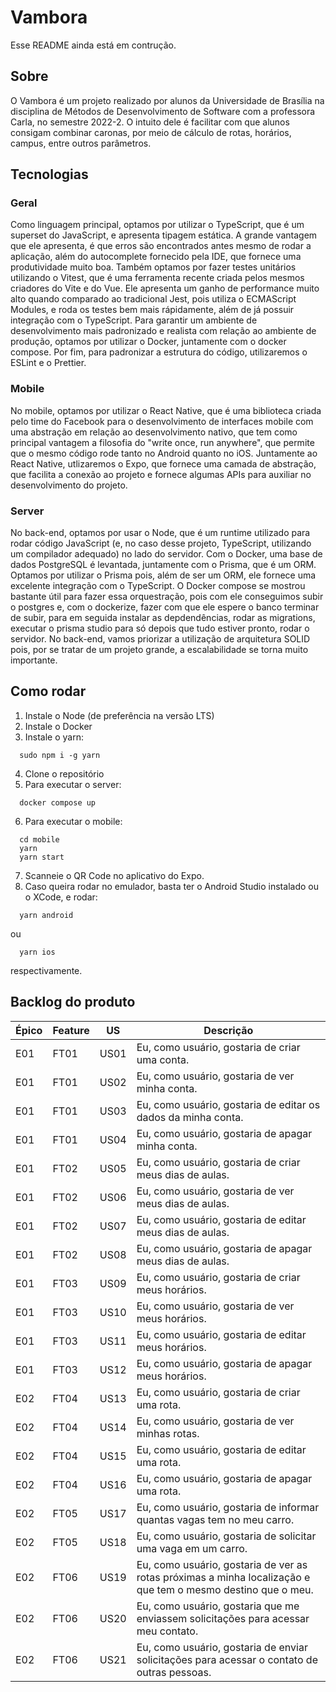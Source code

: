 # Vambora

Esse README ainda está em contrução.

## Sobre

O Vambora é um projeto realizado por alunos da Universidade de Brasília na disciplina de Métodos de Desenvolvimento de Software com a professora Carla, no semestre 2022-2. O intuito dele é facilitar com que alunos consigam combinar caronas, por meio de cálculo de rotas, horários, campus, entre outros parâmetros.

## Tecnologias

### Geral

Como linguagem principal, optamos por utilizar o TypeScript, que é um superset do JavaScript, e apresenta tipagem estática. A grande vantagem que ele apresenta, é que erros são encontrados antes mesmo de rodar a aplicação, além do autocomplete fornecido pela IDE, que fornece uma produtividade muito boa. Também optamos por fazer testes unitários utilizando o Vitest, que é uma ferramenta recente criada pelos mesmos criadores do Vite e do Vue. Ele apresenta um ganho de performance muito alto quando comparado ao tradicional Jest, pois utiliza o ECMAScript Modules, e roda os testes bem mais rápidamente, além de já possuir integração com o TypeScript. Para garantir um ambiente de desenvolvimento mais padronizado e realista com relação ao ambiente de produção, optamos por utilizar o Docker, juntamente com o docker compose. Por fim, para padronizar a estrutura do código, utilizaremos o ESLint e o Prettier.

### Mobile

No mobile, optamos por utilizar o React Native, que é uma biblioteca criada pelo time do Facebook para o desenvolvimento de interfaces mobile com uma abstração em relação ao desenvolvimento nativo, que tem como principal vantagem a filosofia do "write once, run anywhere", que permite que o mesmo código rode tanto no Android quanto no iOS. Juntamente ao React Native, utlizaremos o Expo, que fornece uma camada de abstração, que facilita a conexão ao projeto e fornece algumas APIs para auxiliar no desenvolvimento do projeto.

### Server

No back-end, optamos por usar o Node, que é um runtime utilizado para rodar código JavaScript (e, no caso desse projeto, TypeScript, utilizando um compilador adequado) no lado do servidor. Com o Docker, uma base de dados PostgreSQL é levantada, juntamente com o Prisma, que é um ORM. Optamos por utilizar o Prisma pois, além de ser um ORM, ele fornece uma excelente integração com o TypeScript. O Docker compose se mostrou bastante útil para fazer essa orquestração, pois com ele conseguimos subir o postgres e, com o dockerize, fazer com que ele espere o banco terminar de subir, para em seguida instalar as depdendências, rodar as migrations, executar o prisma studio para só depois que tudo estiver pronto, rodar o servidor. No back-end, vamos priorizar a utilização de arquitetura SOLID pois, por se tratar de um projeto grande, a escalabilidade se torna muito importante.

## Como rodar

1. Instale o Node (de preferência na versão LTS)
2. Instale o Docker
3. Instale o yarn: 
```
  sudo npm i -g yarn
```
4. Clone o repositório
5. Para executar o server:
```
  docker compose up
```
6. Para executar o mobile:
```
  cd mobile
  yarn
  yarn start
```
7. Scanneie o QR Code no aplicativo do Expo.
8. Caso queira rodar no emulador, basta ter o Android Studio instalado ou o XCode, e rodar: 
```
  yarn android
```
ou
```
  yarn ios
```
respectivamente.

## Backlog do produto

|Épico|Feature|US|Descrição|
|--|--|--|--|
|E01|FT01|US01|Eu, como usuário, gostaria de criar uma conta.|
|E01|FT01|US02|Eu, como usuário, gostaria de ver minha conta.|
|E01|FT01|US03|Eu, como usuário, gostaria de editar os dados da minha conta.|
|E01|FT01|US04|Eu, como usuário, gostaria de apagar minha conta.|
|E01|FT02|US05|Eu, como usuário, gostaria de criar meus dias de aulas.|
|E01|FT02|US06|Eu, como usuário, gostaria de ver meus dias de aulas.|
|E01|FT02|US07|Eu, como usuário, gostaria de editar meus dias de aulas.|
|E01|FT02|US08|Eu, como usuário, gostaria de apagar meus dias de aulas.|
|E01|FT03|US09|Eu, como usuário, gostaria de criar meus horários.|
|E01|FT03|US10|Eu, como usuário, gostaria de ver meus horários.|
|E01|FT03|US11|Eu, como usuário, gostaria de editar meus horários.|
|E01|FT03|US12|Eu, como usuário, gostaria de apagar meus horários.|
|E02|FT04|US13|Eu, como usuário, gostaria de criar uma rota.|
|E02|FT04|US14|Eu, como usuário, gostaria de ver minhas rotas.|
|E02|FT04|US15|Eu, como usuário, gostaria de editar uma rota.|
|E02|FT04|US16|Eu, como usuário, gostaria de apagar uma rota.|
|E02|FT05|US17|Eu, como usuário, gostaria de informar quantas vagas tem no meu carro.|
|E02|FT05|US18|Eu, como usuário, gostaria de solicitar uma vaga em um carro.|
|E02|FT06|US19|Eu, como usuário, gostaria de ver as rotas próximas a minha localização e que tem o mesmo destino que o meu.|
|E02|FT06|US20|Eu, como usuário, gostaria que me enviassem solicitações para acessar meu contato.|
|E02|FT06|US21|Eu, como usuário, gostaria de enviar solicitações para acessar o contato de outras pessoas.|
